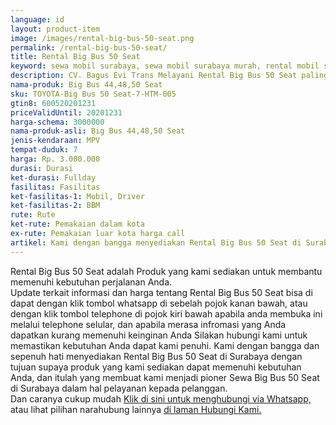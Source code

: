 ```yaml
---
language: id
layout: product-item
image: /images/rental-big-bus-50-seat.png
permalink: /rental-big-bus-50-seat/
title: Rental Big Bus 50 Seat
keyword: sewa mobil surabaya, sewa mobil surabaya murah, rental mobil surabaya, rental mobil surabaya murah, bagusevitrans, CV. Bagus Evi Trans, bagusevitrans.com, sewa mobil di surabaya, rental mobil di surabaya
description: CV. Bagus Evi Trans Melayani Rental Big Bus 50 Seat paling Murah dan terpercaya di Jawa timur Hubungi kami Call/WA di 081357754513
nama-produk: Big Bus 44,48,50 Seat
sku: TOYOTA-Big Bus 50 Seat-7-HTM-005
gtin8: 600520201231
priceValidUntil: 20201231 
harga-schema: 3000000
nama-produk-asli: Big Bus 44,48,50 Seat
jenis-kendaraan: MPV
tempat-duduk: 7
harga: Rp. 3.000.000
durasi: Durasi
ket-durasi: Fullday
fasilitas: Fasilitas
ket-fasilitas-1: Mobil, Driver
ket-fasilitas-2: BBM
rute: Rute
ket-rute: Pemakaian dalam kota
ex-rute: Pemakaian luar kota harga call
artikel: Kami dengan bangga menyediakan Rental Big Bus 50 Seat di Surabaya dengan tujuan supaya produk yang kami sediakan dapat memenuhi kebutuhan Anda, dan kami adalah pioner Sewa Big Bus 50 Seat di Surabaya yang menggunakan teknologi online serta dalam hal pelayanan kepada pelanggan.
---
```

Rental Big Bus 50 Seat adalah Produk yang kami sediakan untuk membantu memenuhi kebutuhan perjalanan Anda.<br>Update terkait informasi dan harga tentang Rental Big Bus 50 Seat bisa di dapat dengan klik tombol whatsapp di sebelah pojok kanan bawah, atau dengan klik tombol telephone di pojok kiri bawah apabila anda membuka ini melalui telephone selular, dan apabila merasa infromasi yang Anda dapatkan kurang memenuhi keinginan Anda Silakan hubungi kami untuk memastikan kebutuhan Anda dapat kami penuhi. Kami dengan bangga dan sepenuh hati menyediakan Rental Big Bus 50 Seat di Surabaya dengan tujuan supaya produk yang kami sediakan dapat memenuhi kebutuhan Anda, dan itulah yang membuat kami menjadi pioner Sewa Big Bus 50 Seat di Surabaya dalam hal pelayanan kepada pelanggan.<br>
Dan caranya cukup mudah <a href="https://web.whatsapp.com/send?phone=6281357754513&text=Hallo,%20CS%20bagusevitrans.com">Klik di sini untuk menghubungi via Whatsapp,</a> atau lihat pilihan narahubung lainnya <a href="/kontak-kami/">di laman Hubungi Kami.</a>